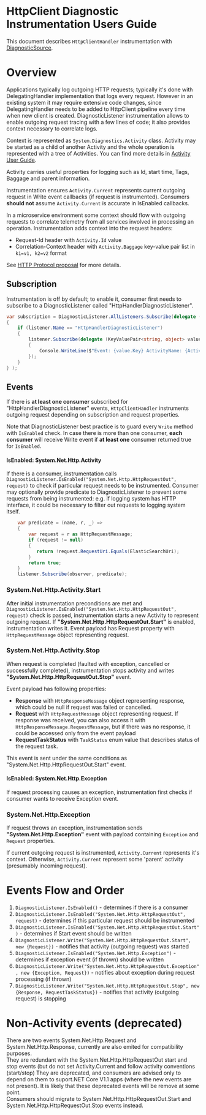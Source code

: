 # HttpClient Diagnostic Instrumentation Users Guide

This document describes `HttpClientHandler` instrumentation with [DiagnosticSource](https://github.com/dotnet/corefx/blob/master/src/System.Diagnostics.DiagnosticSource/src/DiagnosticSourceUsersGuide.md).

# Overview

Applications typically log outgoing HTTP requests; typically it's done with DelegatingHandler implementation that logs every request. However in an existing system it may require extensive code changes, since DelegatingHandler needs to be added to HttpClient pipeline every time when new client is created.
DiagnosticListener instrumentation allows to enable outgoing request tracing with a few lines of code; it also provides context necessary to correlate logs.

Context is represented as `System.Diagnostics.Activity` class. Activity may be started as a child of another Activity and the whole operation is represented with a tree of Activities. You can find more details in [Activity User Guide](https://github.com/dotnet/corefx/blob/master/src/System.Diagnostics.DiagnosticSource/src/ActivityUserGuide.md).

Activity carries useful properties for logging such as Id, start time, Tags, Baggage and parent information.

Instrumentation ensures `Activity.Current` represents current outgoing request in Write event callbacks (if request is instrumented). Consumers **should not** assume `Activity.Current` is accurate in IsEnabled callbacks.

In a microservice environment some context should flow with outgoing requests to correlate telemetry from all services involved in processing an operation.
Instrumentation adds context into the request headers:

* Request-Id header with `Activity.Id` value
* Correlation-Context header with `Activity.Baggage` key-value pair list in `k1=v1, k2=v2` format

See [HTTP Protocol proposal](https://github.com/dotnet/corefx/blob/master/src/System.Diagnostics.DiagnosticSource/src/HttpCorrelationProtocol.md) for more details.

## Subscription

Instrumentation is off by default; to enable it, consumer first needs to subscribe to a DiagnosticListener called "HttpHandlerDiagnosticListener".

```C#
var subscription = DiagnosticListener.AllListeners.Subscribe(delegate (DiagnosticListener listener)
{
    if (listener.Name == "HttpHandlerDiagnosticListener")
    {
        listener.Subscribe(delegate (KeyValuePair<string, object> value)
        {
            Console.WriteLine($"Event: {value.Key} ActivityName: {Activity.Current.OperationName} Id: {Activity.Current.Id} ");
        });
    }
} );
```

## Events

If there is **at least one consumer** subscribed for "HttpHandlerDiagnosticListener" events, `HttpClientHandler` instruments outgoing request depending on subscription and request properties.

Note that DiagnosticListener best practice is to guard every `Write` method with `IsEnabled` check. In case there is more than one consumer, **each consumer** will receive Write event if **at least one** consumer returned true for `IsEnabled`.

#### IsEnabled: System.Net.Http.Activity

If there is a consumer, instrumentation calls `DiagnosticListener.IsEnabled("System.Net.Http.HttpRequestOut", request)` to check if particular request needs to be instrumented.
Consumer may optionally provide predicate to DiagnosticListener to prevent some requests from being instrumented: e.g. if logging system has HTTP interface, it could be necessary to filter out requests to logging system itself.

```C#
    var predicate = (name, r, _) =>
    {
        var request = r as HttpRequestMessage;
        if (request != null)
        {
           return !request.RequestUri.Equals(ElasticSearchUri);
        }
        return true;
    }
    listener.Subscribe(observer, predicate);
```

### System.Net.Http.Activity.Start

After initial instrumentation preconditions are met and `DiagnosticListener.IsEnabled("System.Net.Http.HttpRequestOut", request)` check is passed, instrumentation starts a new Activity to represent outgoing request.
If **"System.Net.Http.HttpRequestOut.Start"** is enabled, instrumentation writes it. Event payload has Request property with `HttpRequestMessage` object representing request.

### System.Net.Http.Activity.Stop

When request is completed (faulted with exception, cancelled or successfully completed), instrumentation stops activity and writes **"System.Net.Http.HttpRequestOut.Stop"** event.

Event payload has following properties:

* **Response** with `HttpResponseMessage` object representing response, which could be null if request was failed or cancelled.
* **Request** with `HttpRequestMessage` object representing request. If response was received, you can also access it with `HttpResponseMessage.RequestMessage`, but if there was no response, it could be accessed only from the event payload
* **RequestTaskStatus** with `TaskStatus` enum value that describes status of the request task.

This event is sent under the same conditions as "System.Net.Http.HttpRequestOut.Start" event.

#### IsEnabled: System.Net.Http.Exception

If request processing causes an exception, instrumentation first checks if consumer wants to receive Exception event.

### System.Net.Http.Exception

If request throws an exception, instrumentation sends **"System.Net.Http.Exception"** event with payload containing `Exception` and `Request` properties.

If current outgoing request is instrumented, `Activity.Current` represents it's context.
Otherwise, `Activity.Current` represent some 'parent' activity (presumably incoming request).

# Events Flow and Order

1. `DiagnosticListener.IsEnabled()` - determines if there is a consumer
2. `DiagnosticListener.IsEnabled("System.Net.Http.HttpRequestOut", request)` - determines if this particular request should be instrumented
3. `DiagnosticListener.IsEnabled("System.Net.Http.HttpRequestOut.Start")` - determines if Start event should be written
4. `DiagnosticListener.Write("System.Net.Http.HttpRequestOut.Start", new {Request})` - notifies that activity (outgoing request) was started
5. `DiagnosticListener.IsEnabled("System.Net.Http.Exception")` - determines if exception event (if thrown) should be written
6. `DiagnosticListener.Write("System.Net.Http.HttpRequestOut.Exception", new {Exception, Request})` - notifies about exception during request processing (if thrown)
7. `DiagnosticListener.Write("System.Net.Http.HttpRequestOut.Stop", new {Response, RequestTaskStatus})` - notifies that activity (outgoing request) is stopping

# Non-Activity events (deprecated)

There are two events System.Net.Http.Request and System.Net.Http.Response, currently are also emited for compatibility purposes.  
They are redundant with the System.Net.Http.HttpRequestOut start and stop events (but do not set Activity.Current and follow activity conventions (start/stop)
They are deprecated, and consumers are advised only to depend on them to suport.NET Core V1.1 apps (where the new events are not present).
It is likely that these deprecated events will be remove at some point.  
Consumers should migrate to System.Net.Http.HttpRequestOut.Start and System.Net.Http.HttpRequestOut.Stop events instead.
